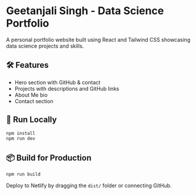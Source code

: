 # Geetanjali Singh - Data Science Portfolio

A personal portfolio website built using React and Tailwind CSS showcasing data science projects and skills.

## 🛠️ Features
- Hero section with GitHub & contact
- Projects with descriptions and GitHub links
- About Me bio
- Contact section

## 🚀 Run Locally
```bash
npm install
npm run dev
```

## 📦 Build for Production
```bash
npm run build
```

Deploy to Netlify by dragging the `dist/` folder or connecting GitHub.